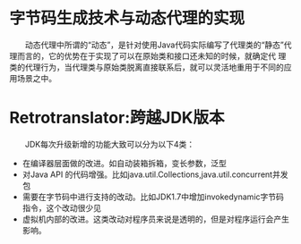 # 字节码生成技术与动态代理的实现
&emsp;&emsp;动态代理中所谓的“动态”，是针对使用Java代码实际编写了代理类的“静态”代理而言的，它的优势在于实现了可以在原始类和接口还未知的时候，就确定代
理类的代理行为，当代理类与原始类脱离直接联系后，就可以灵活地重用于不同的应用场景之中。

# Retrotranslator:跨越JDK版本
&emsp;&emsp;JDK每次升级新增的功能大致可以分为以下4类：
- 在编译器层面做的改进。如自动装箱拆箱，变长参数，泛型
- 对Java API 的代码增强。比如java.util.Collections,java.util.concurrent并发包
- 需要在字节码中进行支持的改动。比如JDK1.7中增加invokedynamic字节码指令，这个改动很少见
- 虚拟机内部的改进。这类改动对程序员来说是透明的，但是对程序运行会产生影响。


